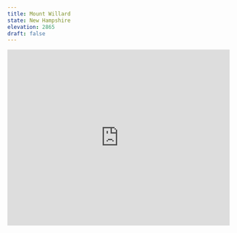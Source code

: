```yaml
---
title: Mount Willard 
state: New Hampshire
elevation: 2865 
draft: false
---
```

<iframe class="alltrails" src="https://www.alltrails.com/widget/trail/us/new-hampshire/mount-willard?u=i&sh=q5vqbr" width="100%" height="400" frameBorder="0" scrolling="no" marginHeight="0" marginWidth="0" title="AllTrails: Trail Guides and Maps for Hiking, Camping, and Running"></iframe>
